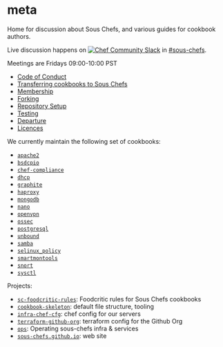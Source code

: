 # meta

Home for discussion about Sous Chefs, and various guides for cookbook authors.

Live discussion happens on [![Chef Community Slack](https://community-slack.chef.io/badge.svg)](https://community-slack.chef.io/) in [#sous-chefs](https://chefcommunity.slack.com/messages/sous-chefs/).

Meetings are Fridays 09:00-10:00 PST

- [Code of Conduct](code-of-conduct.md)
- [Transferring cookbooks to Sous Chefs](transfering-a-cookbook.md)
- [Membership](membership.md)
- [Forking](forking.md)
- [Repository Setup](repository-setup.md)
- [Testing](https://github.com/chef-cookbooks/community_cookbook_documentation/blob/master/TESTING.MD)
- [Departure](departure.md)
- [Licences](licenses.md)

We currently maintain the following set of cookbooks:

- [`apache2`](https://github.com/sous-chefs/apache2)
- [`bsdcpio`](https://github.com/sous-chefs/bsdcpio)
- [`chef-compliance`](https://github.com/sous-chefs/chef-compliance)
- [`dhcp`](https://github.com/sous-chefs/dhcp)
- [`graphite`](https://github.com/sous-chefs/graphite)
- [`haproxy`](https://github.com/sous-chefs/haproxy)
- [`mongodb`](https://github.com/sous-chefs/mongodb)
- [`nano`](https://github.com/sous-chefs/nano)
- [`openvpn`](https://github.com/sous-chefs/openvpn)
- [`ossec`](https://github.com/sous-chefs/ossec)
- [`postgresql`](https://github.com/sous-chefs/postgresql)
- [`unbound`](https://github.com/sous-chefs/unbound)
- [`samba`](https://github.com/sous-chefs/samba)
- [`selinux_policy`](https://github.com/sous-chefs/selinux_policy)
- [`smartmontools`](https://github.com/sous-chefs/smartmontools)
- [`snort`](https://github.com/sous-chefs/snort)
- [`sysctl`](https://github.com/sous-chefs/sysctl)

Projects:

- [`sc-foodcritic-rules`](https://github.com/sous-chefs/sc-foodcritic-rules): Foodcritic rules for Sous Chefs cookbooks
- [`cookbook-skeleton`](https://github.com/sous-chefs/cookbook-skeleton): default file structure, tooling
- [`infra-chef-cfg`](https://github.com/sous-chefs/infra-chef-cfg): chef config for our servers
- [`terraform-github-org`](https://github.com/sous-chefs/terraform-github-org): terraform config for the Github Org
- [`ops`](https://github.com/sous-chefs/ops): Operating sous-chefs infra & services
- [`sous-chefs.github.io`](https://github.com/sous-chefs/sous-chefs.github.io): web site
